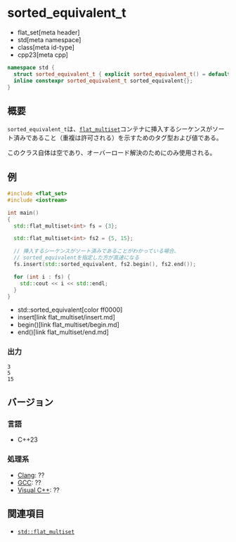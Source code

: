 # sorted_equivalent_t
* flat_set[meta header]
* std[meta namespace]
* class[meta id-type]
* cpp23[meta cpp]

```cpp
namespace std {
  struct sorted_equivalent_t { explicit sorted_equivalent_t() = default; };
  inline constexpr sorted_equivalent_t sorted_equivalent{};
}
```

## 概要
`sorted_equivalent_t`は、[`flat_multiset`](flat_multiset.md)コンテナに挿入するシーケンスがソート済みであること（重複は許可される）を示すためのタグ型および値である。

このクラス自体は空であり、オーバーロード解決のためにのみ使用される。


## 例
```cpp example
#include <flat_set>
#include <iostream>

int main()
{
  std::flat_multiset<int> fs = {3};

  std::flat_multiset<int> fs2 = {5, 15};

  // 挿入するシーケンスがソート済みであることがわかっている場合、
  // sorted_equivalentを指定した方が高速になる
  fs.insert(std::sorted_equivalent, fs2.begin(), fs2.end());

  for (int i : fs) {
    std::cout << i << std::endl;
  }
}
```
* std::sorted_equivalent[color ff0000]
* insert[link flat_multiset/insert.md]
* begin()[link flat_multiset/begin.md]
* end()[link flat_multiset/end.md]

### 出力
```
3
5
15
```

## バージョン
### 言語
- C++23

### 処理系
- [Clang](/implementation.md#clang): ??
- [GCC](/implementation.md#gcc): ??
- [Visual C++](/implementation.md#visual_cpp): ??


## 関連項目
- [`std::flat_multiset`](flat_multiset.md)

